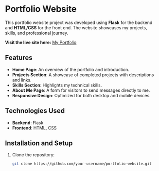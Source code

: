 # Portfolio Website

This portfolio website project was developed using **Flask** for the backend and **HTML/CSS** for the front end. The website showcases my projects, skills, and professional journey.

**Visit the live site here:** [My Portfolio](https://jp5.pythonanywhere.com)

## Features

- **Home Page**: An overview of the portfolio and introduction.
- **Projects Section**: A showcase of completed projects with descriptions and links.
- **Skills Section**: Highlights my technical skills.
- **About Me Page**: A form for visitors to send messages directly to me.
- **Responsive Design**: Optimized for both desktop and mobile devices.

## Technologies Used

- **Backend**: Flask
- **Frontend**: HTML, CSS


## Installation and Setup

1. Clone the repository:
   ```bash
   git clone https://github.com/your-username/portfolio-website.git
